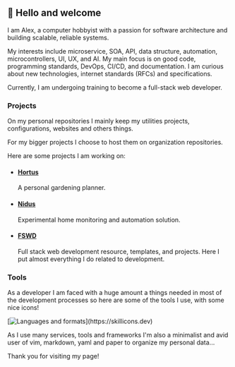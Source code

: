 ## 👋 Hello and welcome

I am Alex, a computer hobbyist with a passion for software architecture and building scalable, reliable systems.

My interests include microservice, SOA, API, data structure, automation, microcontrollers, UI, UX, and AI.
My main focus is on good code, programming standards, DevOps,
CI/CD, and documentation. I am curious about new technologies, internet standards (RFCs) and specifications.

Currently, I am undergoing training to become a full-stack web developer.

### Projects

On my personal repositories I mainly keep my utilities projects, configurations, websites and others things.

For my bigger projects I choose to host them on organization repositories.

Here are some projects I am working on: 

- #### [Hortus](https://github.com/open-hortus)

  A personal gardening planner.

- #### [Nidus](https://github.com/open-nidus)

  Experimental home monitoring and automation solution.

- #### [FSWD](https://github.com/open-fswd)

  Full stack web development resource, templates, and projects. Here I put almost everything I do related to development.

### Tools

As a developer I am faced with a huge amount a things needed in most of the
development processes so here are some of the tools I use, with some nice icons!

[![Languages and formats](https://skillicons.dev/icons?i=ts,go,angular,nestjs,react,nodejs,express,mysql,postgres,mongodb,redis,nginx,docker,)](https://skillicons.dev)

As I use many services, tools and frameworks I'm also a minimalist and avid user of vim, markdown, yaml and paper to organize my personal data...

Thank you for visiting my page!
